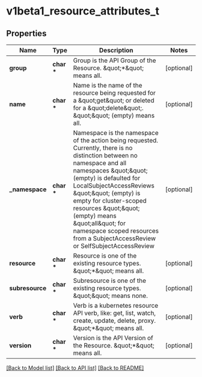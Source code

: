 # v1beta1_resource_attributes_t

## Properties
Name | Type | Description | Notes
------------ | ------------- | ------------- | -------------
**group** | **char \*** | Group is the API Group of the Resource.  \&quot;*\&quot; means all. | [optional] 
**name** | **char \*** | Name is the name of the resource being requested for a \&quot;get\&quot; or deleted for a \&quot;delete\&quot;. \&quot;\&quot; (empty) means all. | [optional] 
**_namespace** | **char \*** | Namespace is the namespace of the action being requested.  Currently, there is no distinction between no namespace and all namespaces \&quot;\&quot; (empty) is defaulted for LocalSubjectAccessReviews \&quot;\&quot; (empty) is empty for cluster-scoped resources \&quot;\&quot; (empty) means \&quot;all\&quot; for namespace scoped resources from a SubjectAccessReview or SelfSubjectAccessReview | [optional] 
**resource** | **char \*** | Resource is one of the existing resource types.  \&quot;*\&quot; means all. | [optional] 
**subresource** | **char \*** | Subresource is one of the existing resource types.  \&quot;\&quot; means none. | [optional] 
**verb** | **char \*** | Verb is a kubernetes resource API verb, like: get, list, watch, create, update, delete, proxy.  \&quot;*\&quot; means all. | [optional] 
**version** | **char \*** | Version is the API Version of the Resource.  \&quot;*\&quot; means all. | [optional] 

[[Back to Model list]](../README.md#documentation-for-models) [[Back to API list]](../README.md#documentation-for-api-endpoints) [[Back to README]](../README.md)



